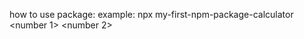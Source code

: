 how to use package:
    example:
        npx my-first-npm-package-calculator <command> <number 1> <number 2>
